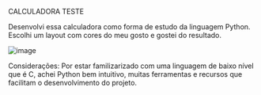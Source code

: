 CALCULADORA TESTE

Desenvolvi essa calculadora como forma de estudo da linguagem Python.
Escolhi um layout com cores do meu gosto e gostei do resultado.

![image](https://github.com/user-attachments/assets/2c70969d-6f08-4d91-b2eb-e509ef41e947)

Considerações: Por estar familizarizado com uma linguagem de baixo nível que é C, achei Python bem intuitivo, muitas ferramentas e recursos que facilitam o desenvolvimento do projeto.
